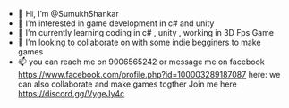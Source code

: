 - 👋 Hi, I’m @SumukhShankar
- 👀 I’m interested in game development in c# and unity
- 🌱 I’m currently learning coding in c# , unity , working in 3D Fps Game
- 💞️ I’m looking to collaborate on with some indie begginers to make games 
- 📫 you can reach me on 9006565242 or message me on facebook https://www.facebook.com/profile.php?id=100003289187087 here:
      we can also collaborate and make games togther 
       Join me here https://discord.gg/VygeJy4c
<!---
SumukhShankar/SumukhShankar is a ✨ special ✨ repository because its `README.md` (this file) appears on your GitHub profile;
You can click the Preview link to take a look at your changes;
--->
